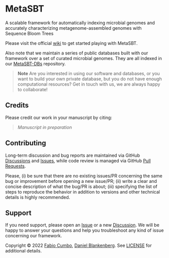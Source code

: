 # MetaSBT

A scalable framework for automatically indexing microbial genomes and accurately characterizing metagenome-assembled genomes with Sequence Bloom Trees

Please visit the official [wiki](https://github.com/cumbof/MetaSBT/wiki) to get started playing with MetaSBT.

Also note that we maintain a series of public databases built with our framework over a set of curated microbial genomes. They are all indexed in our [MetaSBT-DBs](https://github.com/cumbof/MetaSBT-DBs) repository.

> **Note**
> Are you interested in using our software and databases, or you want to build your own private database, but you do not have enough computational resources? Get in touch with us, we are always happy to collaborate!

## Credits

Please credit our work in your manuscript by citing:

> _Manuscript in preparation_

## Contributing

Long-term discussion and bug reports are maintained via GitHub [Discussions](https://github.com/cumbof/MetaSBT/discussions) and [Issues](https://github.com/cumbof/MetaSBT/issues), while code review is managed via GitHub [Pull Requests](https://github.com/cumbof/MetaSBT/pulls).

Please, (i) be sure that there are no existing issues/PR concerning the same bug or improvement before opening a new issue/PR; (ii) write a clear and concise description of what the bug/PR is about; (iii) specifying the list of steps to reproduce the behavior in addition to versions and other technical details is highly recommended.

## Support

If you need support, please open an [Issue](https://github.com/cumbof/MetaSBT/issues) or a new [Discussion](https://github.com/cumbof/MetaSBT/discussions). We will be happy to answer your questions and help you troubleshoot any kind of issue concerning our framework.

Copyright © 2022 [Fabio Cumbo](https://github.com/cumbof), [Daniel Blankenberg](https://github.com/blankenberg). See [LICENSE](https://github.com/cumbof/MetaSBT/blob/main/LICENSE) for additional details.
